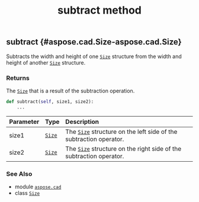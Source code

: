 ﻿---
title: subtract method
second_title: Aspose.CAD for Python via .NET API References
description: 
type: docs
weight: 50
url: /python-net/aspose.cad/size/subtract/
is_root: false
---

## subtract {#aspose.cad.Size-aspose.cad.Size}

Subtracts the width and height of one [`Size`](/cad/python-net/aspose.cad/size) structure from the width and height of another [`Size`](/cad/python-net/aspose.cad/size) structure.


### Returns 


The [`Size`](/cad/python-net/aspose.cad/size) that is a result of the subtraction operation.


```python
def subtract(self, size1, size2):
    ...
```


| Parameter | Type | Description |
| :- | :- | :- |
| size1 | [`Size`](/cad/python-net/aspose.cad/size) | The [`Size`](/cad/python-net/aspose.cad/size) structure on the left side of the subtraction operator. |
| size2 | [`Size`](/cad/python-net/aspose.cad/size) | The [`Size`](/cad/python-net/aspose.cad/size) structure on the right side of the subtraction operator. |



### See Also
* module [`aspose.cad`](../../)
* class [`Size`](/cad/python-net/aspose.cad/size)
